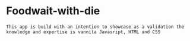 # Foodwait-with-die
    This app is build with an intention to showcase as a validation the knowledge and expertise is vannila Javasript, HTML and CSS
